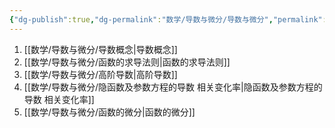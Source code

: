 ```yaml
---
{"dg-publish":true,"dg-permalink":"数学/导数与微分/导数与微分","permalink":"/数学/导数与微分/导数与微分/","dgHomeLink":true,"dgPassFrontmatter":false}
---
```





1. [[数学/导数与微分/导数概念|导数概念]]
2. [[数学/导数与微分/函数的求导法则|函数的求导法则]]
3. [[数学/导数与微分/高阶导数|高阶导数]]
4. [[数学/导数与微分/隐函数及参数方程的导数  相关变化率|隐函数及参数方程的导数  相关变化率]]
5. [[数学/导数与微分/函数的微分|函数的微分]]